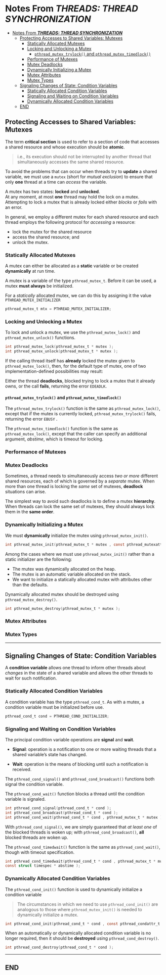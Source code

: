 # Notes From ***THREADS: THREAD SYNCHRONIZATION***

- [Notes From ***THREADS: THREAD SYNCHRONIZATION***](#notes-from-threads-thread-synchronization)
  - [Protecting Accesses to Shared Variables: Mutexes](#protecting-accesses-to-shared-variables-mutexes)
    - [Statically Allocated Mutexes](#statically-allocated-mutexes)
    - [Locking and Unlocking a Mutex](#locking-and-unlocking-a-mutex)
      - [`pthread_mutex_trylock()` and `pthread_mutex_timedlock()`](#pthread_mutex_trylock-and-pthread_mutex_timedlock)
    - [Performance of Mutexes](#performance-of-mutexes)
    - [Mutex Deadlocks](#mutex-deadlocks)
    - [Dynamically Initializing a Mutex](#dynamically-initializing-a-mutex)
    - [Mutex Attributes](#mutex-attributes)
    - [Mutex Types](#mutex-types)
  - [Signaling Changes of State: Condition Variables](#signaling-changes-of-state-condition-variables)
    - [Statically Allocated Condition Variables](#statically-allocated-condition-variables)
    - [Signaling and Waiting on Condition Variables](#signaling-and-waiting-on-condition-variables)
    - [Dynamically Allocated Condition Variables](#dynamically-allocated-condition-variables)
  - [END](#end)

## Protecting Accesses to Shared Variables: Mutexes

The term **critical section** is used to refer to a section of code that accesses a shared resource and whose execution should be **atomic**.
> i.e., its execution should not be interrupted by another thread that simultaneously accesses the same shared resource.

To avoid the problems that can occur when threads try to **update** a shared variable, we must use a `mutex` (short for *mutual exclusion*) to ensure that only **one** thread at a time can *access* the variable.

A mutex has two states: **locked** and **unlocked**.  
At any moment, at most **one** thread may hold the lock on a mutex. Attempting to lock a mutex that is already locked either *blocks* or *fails* with an error.

In general, we employ a different mutex for each shared resource and each thread employs the following protocol for *accessing* a resource:

- lock the mutex for the shared resource
- access the shared resource; and
- unlock the mutex.

### Statically Allocated Mutexes

A mutex can either be allocated as a **static** variable or be created **dynamically** at run time.

A mutex is a variable of the type `pthread_mutex_t`. Before it can be used, a mutex **must always** be initialized.

For a *statically* allocated mutex, we can do this by assigning it the value `PTHREAD_MUTEX_INITIALIZER`

```c
pthread_mutex_t mtx = PTHREAD_MUTEX_INITIALIZER;
```

### Locking and Unlocking a Mutex

To lock and unlock a mutex, we use the `pthread_mutex_lock()` and `pthread_mutex_unlock()` functions.

```c
int pthread_mutex_lock(pthread_mutex_t * mutex );
int pthread_mutex_unlock(pthread_mutex_t * mutex );
```

If the calling thread itself has **already** locked the mutex given to `pthread_mutex_lock()`, then, for the default type of mutex, one of two implementation-defined possibilities may result:

Either the thread **deadlocks**, blocked trying to lock a mutex that it already owns, or the call **fails**, returning the error `EDEADLK`.

#### `pthread_mutex_trylock()` and `pthread_mutex_timedlock()`

The `pthread_mutex_trylock()` function is the same as `pthread_mutex_lock()`, except that if the mutex is currently locked, `pthread_mutex_trylock()` fails, returning the error `EBUSY` .

The `pthread_mutex_timedlock()` function is the same as `pthread_mutex_lock()`, except that the caller can specify an additional argument, *abstime*, which is timeout for locking.

### Performance of Mutexes

### Mutex Deadlocks

Sometimes, a thread needs to simultaneously access *two or more* different shared resources, each of which is governed by a *separate* mutex. When more than one thread is locking the *same* set of mutexes, **deadlock** situations can arise.

The simplest way to avoid such deadlocks is to define a mutex **hierarchy**. When threads can lock the same set of mutexes, they should always lock them in the **same order**.

### Dynamically Initializing a Mutex

We must **dynamically** initialize the mutex using `pthread_mutex_init()`.

```c
int pthread_mutex_init(pthread_mutex_t * mutex , const pthread_mutexattr_t * attr );
```

Among the cases where we must use `pthread_mutex_init()` rather than a static initializer are the following:

- The mutex was dynamically allocated on the heap.
- The mutex is an automatic variable allocated on the stack.
- We want to initialize a statically allocated mutex with attributes other than the defaults.

Dynamically allocated mutex should be destroyed using `pthread_mutex_destroy()`.

```c
int pthread_mutex_destroy(pthread_mutex_t * mutex );
```

### Mutex Attributes

### Mutex Types

---

## Signaling Changes of State: Condition Variables

A **condition variable** allows one thread to inform other threads about *changes* in the state of a shared variable and allows the other threads to wait for such notification.

### Statically Allocated Condition Variables

A condition variable has the type `pthread_cond_t`. As with a mutex, a condition variable must be initialized before use.

```c
pthread_cond_t cond = PTHREAD_COND_INITIALIZER;
```

### Signaling and Waiting on Condition Variables

The principal condition variable operations are **signal** and **wait**.

- **Signal**: operation is a notification to one or more waiting threads that a shared variable’s state has changed.

- **Wait**: operation is the means of blocking until such a notification is received.

The `pthread_cond_signal()` and `pthread_cond_broadcast()` functions both signal the condition variable.

The `pthread_cond_wait()` function blocks a thread until the condition variable is signaled.

```c
int pthread_cond_signal(pthread_cond_t * cond );
int pthread_cond_broadcast(pthread_cond_t * cond );
int pthread_cond_wait(pthread_cond_t * cond , pthread_mutex_t * mutex );
```

With `pthread_cond_signal()`, we are simply guaranteed that *at least one* of the blocked threads is woken up; with `pthread_cond_broadcast()`, **all** blocked threads are woken up.

The `pthread_cond_timedwait()` function is the same as `pthread_cond_wait()`,
though with timeout specification.

```c
int pthread_cond_timedwait(pthread_cond_t * cond , pthread_mutex_t * mutex ,
const struct timespec * abstime );
```

### Dynamically Allocated Condition Variables

The `pthread_cond_init()` function is used to dynamically initialize a condition variable

> The circumstances in which we need to use `pthread_cond_init()` are analogous to those where `pthread_mutex_init()` is needed to dynamically initialize a mutex.

```c
int pthread_cond_init(pthread_cond_t * cond , const pthread_condattr_t * attr );
```

When an automatically or dynamically allocated condition variable is no longer required, then it should be **destroyed** using `pthread_cond_destroy()`.

```c
int pthread_cond_destroy(pthread_cond_t * cond );
```

---

## END
